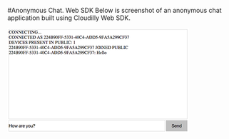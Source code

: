 #Anonymous Chat. Web SDK
Below is screenshot of an anonymous chat application built using Cloudilly Web SDK.

![Anonymous](https://github.com/cloudilly/images/blob/master/javascript_anonymous.png)
